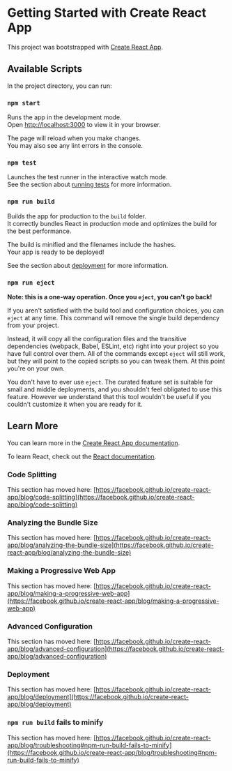 # Getting Started with Create React App

This project was bootstrapped with [Create React App](https://github.com/facebook/create-react-app).

## Available Scripts

In the project directory, you can run:

### `npm start`

Runs the app in the development mode.\
Open [http://localhost:3000](http://localhost:3000) to view it in your browser.

The page will reload when you make changes.\
You may also see any lint errors in the console.

### `npm test`

Launches the test runner in the interactive watch mode.\
See the section about [running tests](https://facebook.github.io/create-react-app/blog/running-tests) for more information.

### `npm run build`

Builds the app for production to the `build` folder.\
It correctly bundles React in production mode and optimizes the build for the best performance.

The build is minified and the filenames include the hashes.\
Your app is ready to be deployed!

See the section about [deployment](https://facebook.github.io/create-react-app/blog/deployment) for more information.

### `npm run eject`

**Note: this is a one-way operation. Once you `eject`, you can't go back!**

If you aren't satisfied with the build tool and configuration choices, you can `eject` at any time. This command will remove the single build dependency from your project.

Instead, it will copy all the configuration files and the transitive dependencies (webpack, Babel, ESLint, etc) right into your project so you have full control over them. All of the commands except `eject` will still work, but they will point to the copied scripts so you can tweak them. At this point you're on your own.

You don't have to ever use `eject`. The curated feature set is suitable for small and middle deployments, and you shouldn't feel obligated to use this feature. However we understand that this tool wouldn't be useful if you couldn't customize it when you are ready for it.

## Learn More

You can learn more in the [Create React App documentation](https://facebook.github.io/create-react-app/blog/getting-started).

To learn React, check out the [React documentation](https://reactjs.org/).

### Code Splitting

This section has moved here: [https://facebook.github.io/create-react-app/blog/code-splitting](https://facebook.github.io/create-react-app/blog/code-splitting)

### Analyzing the Bundle Size

This section has moved here: [https://facebook.github.io/create-react-app/blog/analyzing-the-bundle-size](https://facebook.github.io/create-react-app/blog/analyzing-the-bundle-size)

### Making a Progressive Web App

This section has moved here: [https://facebook.github.io/create-react-app/blog/making-a-progressive-web-app](https://facebook.github.io/create-react-app/blog/making-a-progressive-web-app)

### Advanced Configuration

This section has moved here: [https://facebook.github.io/create-react-app/blog/advanced-configuration](https://facebook.github.io/create-react-app/blog/advanced-configuration)

### Deployment

This section has moved here: [https://facebook.github.io/create-react-app/blog/deployment](https://facebook.github.io/create-react-app/blog/deployment)

### `npm run build` fails to minify

This section has moved here: [https://facebook.github.io/create-react-app/blog/troubleshooting#npm-run-build-fails-to-minify](https://facebook.github.io/create-react-app/blog/troubleshooting#npm-run-build-fails-to-minify)
